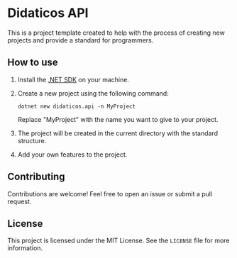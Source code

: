 
# Didaticos API

This is a project template created to help with the process of creating new projects and provide a standard for programmers.

## How to use

1. Install the [.NET SDK](https://dotnet.microsoft.com/download) on your machine.

2. Create a new project using the following command:

   ```
   dotnet new didaticos.api -n MyProject
   ```

   Replace "MyProject" with the name you want to give to your project.

3. The project will be created in the current directory with the standard structure.

4. Add your own features to the project.

## Contributing

Contributions are welcome! Feel free to open an issue or submit a pull request.

## License

This project is licensed under the MIT License. See the `LICENSE` file for more information.
